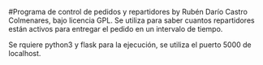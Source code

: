 #Programa de control de pedidos y repartidores by Rubén Darío Castro Colmenares, bajo licencia GPL.
Se utiliza para saber cuantos repartidores están activos para entregar el pedido en un intervalo de tiempo.

Se rquiere python3 y flask para la ejecución, se utiliza el puerto 5000 de localhost.
